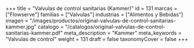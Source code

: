 +++
title = "Valvulas de control sanitarias (Kammer)"
id = 131
marcas = ["Flowserve"]
familias = ["Valvulas"]
industrias = ["Alimentos y Bebidas"]
imagen = "/images/productos/original-valvulas-de-control-sanitarias-kammer.jpg"
catalogo = "/catalogos/original-valvulas-de-control-sanitarias-kammer.pdf"
meta_description = "Kammer"
meta_keywords = "Valvulas de control"
weight = 131
draft = false
taxonomyCover = false
+++
